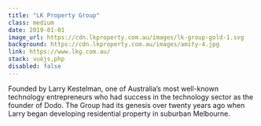 ```yaml
---
title: "LK Property Group"
class: medium
date: 2019-01-01
image_url: https://cdn.lkproperty.com.au/images/lk-group-gold-1.svg
background: https://cdn.lkproperty.com.au/images/amity-4.jpg
link: https://www.lkg.com.au/
stack: vuejs,php
disabled: false
---
```


Founded by Larry Kestelman, one of Australia’s most well-known technology entrepreneurs who had success in the technology sector as the founder of Dodo. The Group had its genesis over twenty years ago when Larry began developing residential property in suburban Melbourne.
